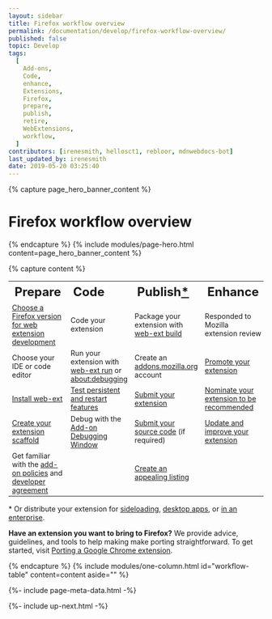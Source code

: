 ```yaml
---
layout: sidebar
title: Firefox workflow overview
permalink: /documentation/develop/firefox-workflow-overview/
published: false
topic: Develop
tags:
  [
    Add-ons,
    Code,
    enhance,
    Extensions,
    Firefox,
    prepare,
    publish,
    retire,
    WebExtensions,
    workflow,
  ]
contributors: [irenesmith, hellosct1, rebloor, mdnwebdocs-bot]
last_updated_by: irenesmith
date: 2019-05-20 03:25:40
---
```


{% capture page_hero_banner_content %}

# Firefox workflow overview

{% endcapture %}
{% include modules/page-hero.html
    content=page_hero_banner_content
%}

{% capture content %}

<table>
    <tr align="left" style="font-size: 24px">
        <th>Prepare</th>
        <th>Code</th>
        <th>Publish<a href="#distribute-extension">*</a></th>
        <th>Enhance</th>
        <th>Retire</th>
    </tr>
    <tr style="font-size: 14px">
        <td><a href="/documentation/develop/choosing-a-firefox-version-for-extension-development">Choose a Firefox version for web extension development</a></td>
        <td>Code your extension</td>
        <td> Package your extension with <a href="/documentation/develop/getting-started-with-web-ext#packaging-your-extension">web-ext build</a></td>
        <td> Responded to Mozilla extension review</td>
        <td><a href="/documentation/manage/retiring-your-extension">Retire your extension</a></td>
    </tr>
    <tr style="font-size: 14px">
        <td>Choose your IDE or code editor</td>
        <td>Run your extension with <a href="/documentation/develop/getting-started-with-web-ext#testing-out-an-extension">web-ext run</a> or <a href="/documentation/develop/temporary-installation-in-firefox/">about:debugging</a></td>
        <td>Create an <a href="https://addons.mozilla.org">addons.mozilla.org</a> account</td>
      <td><a href="/documentation/publish/promoting-your-extension/">Promote your extension</a></td>
        <td></td>
    </tr>
    <tr style="font-size: 14px">
        <td><a href="/documentation/develop/getting-started-with-web-ext/">Install web-ext</a></td>
        <td><a href="/documentation/develop/testing-persistent-and-restart-features/">Test persistent and restart features</a></td>
        <td><a href="/documentation/publish/submitting-an-add-on">Submit your extension</a></td>
        <td><a href="https://blog.mozilla.org/addons/2019/04/08/recommended-extensions-program-coming-soon/">Nominate your extension to be recommended</a></td>
        <td></td>
    </tr>
    <tr style="font-size: 14px">
        <td><a href="http://webextensions.tech/">Create your extension scaffold</a></td>
        <td>Debug with the <a href="https://developer.mozilla.org/docs/Tools/Browser_Toolbox/">Add-on Debugging Window</a></td>
        <td><a href="/documentation/publish/source-code-submission/">Submit your source code</a> (if required)</td>
        <td><a href="/documentation/manage/updating-your-extension/">Update and improve your extension</a></td>
        <td></td>
    </tr>
    <tr style="font-size: 14px">
        <td>Get familiar with the <a href="/documentation/publish/add-on-policies/">add-on policies</a> and <a href="/documentation/publish/firefox-add-on-distribution-agreement/">developer agreement</a></td>
        <td></td>
        <td><a href="/documentation/develop/create-an-appealing-listing/">Create an appealing listing</a></td>
        <td></td>
        <td></td>
    </tr>
</table>

 <section id="distribute-extension"></section>
<p>* Or distribute your extension for <a href="/documentation/publish/distribute-sideloading/">sideloading</a>, <a href="/documentation/publish/distribute-for-desktop-apps/">desktop apps</a>, or <a href="/documentation/enterprise/enterprise-distribution/">in an enterprise</a>.</p>

**Have an extension you want to bring to Firefox?** We provide advice, guidelines, and tools to help making make porting straightforward. To get started, visit [Porting a Google Chrome extension](/documentation/develop/porting-a-google-chrome-extension/).

{% endcapture %}
{% include modules/one-column.html
    id="workflow-table"
    content=content
    aside=""
%}

<!-- Meta Data -->

{%- include page-meta-data.html -%}

<!-- END: Meta Data -->

<!-- Up Next -->

{%- include up-next.html -%}

<!-- END: Up Next -->
